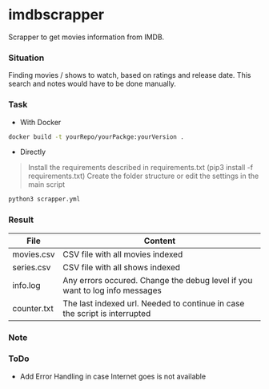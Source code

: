 # imdbscrapper
Scrapper to get movies information from IMDB.

### Situation
Finding movies / shows to watch, based on ratings and release date.
This search and notes would have to be done manually.


### Task
- With Docker

```sh
docker build -t yourRepo/yourPackge:yourVersion .
```

- Directly

> Install the requirements described in requirements.txt (pip3 install -f requirements.txt)
> Create the folder structure or edit the settings in the main script
```sh
python3 scrapper.yml
```
### Result
| File | Content |
| ------ | ------ |
| movies.csv | CSV file with all movies indexed |
| series.csv | CSV file with all shows indexed |
| info.log | Any errors occured. Change the debug level if you want to log info messages |
| counter.txt | The last indexed url. Needed to continue in case the script is interrupted |

### Note

### ToDo
- Add Error Handling in case Internet goes is not available
